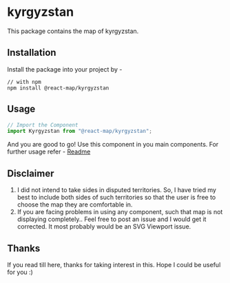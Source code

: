 # kyrgyzstan
This package contains the map of kyrgyzstan. 
## Installation
Install the package into your project by -
```
// with npm
npm install @react-map/kyrgyzstan
```
## Usage 
```jsx
// Import the Component
import Kyrgyzstan from "@react-map/kyrgyzstan";
```
And you are good to go! Use this component in you main components.
For further usage refer - [Readme](https://github.com/shubhexists/react-maps?tab=readme-ov-file#usage)
## Disclaimer 
1) I did not intend to take sides in disputed territories. So, I have tried my best to include both sides of such territories so that the user is free to choose the map they are comfortable in. 
2) If you are facing problems in using any component, such that map is not displaying completely.. Feel free to post an issue and I would get it corrected. It most probably would be an SVG Viewport issue.
## Thanks 
If you read till here, thanks for taking interest in this. Hope I could be useful for you :)